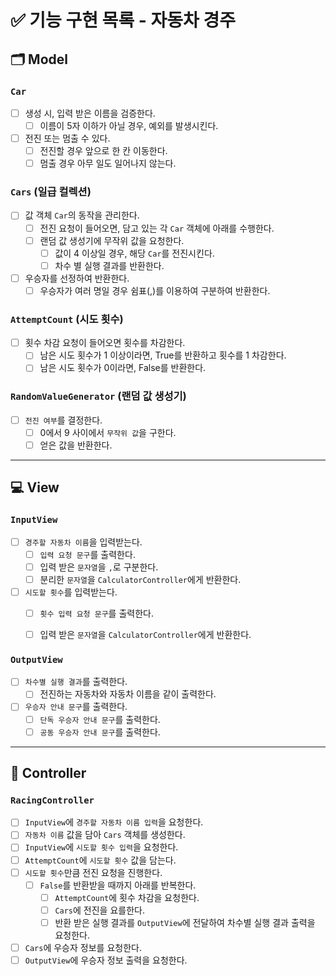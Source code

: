 # ✅ 기능 구현 목록 - 자동차 경주

## 🗂 Model

### `Car`

- [ ] 생성 시, 입력 받은 이름을 검증한다.
  - [ ] 이름이 5자 이하가 아닐 경우, 예외를 발생시킨다.
- [ ] 전진 또는 멈출 수 있다.
  - [ ] 전진할 경우 앞으로 한 칸 이동한다.
  - [ ] 멈출 경우 아무 일도 일어나지 않는다.

### `Cars` (일급 컬렉션)

- [ ] 값 객체 `Car`의 동작을 관리한다.
  - [ ] 전진 요청이 들어오면, 담고 있는 각 `Car` 객체에 아래를 수행한다. 
  - [ ] 랜덤 값 생성기에 무작위 값을 요청한다.
    - [ ] 값이 4 이상일 경우, 해당 `Car`를 전진시킨다.
    - [ ] 차수 별 실행 결과를 반환한다.
- [ ] 우승자를 선정하여 반환한다.
  - [ ] 우승자가 여러 명일 경우 쉼표(,)를 이용하여 구분하여 반환한다.

### `AttemptCount` (시도 횟수)

- [ ] 횟수 차감 요청이 들어오면 횟수를 차감한다.
  - [ ] 남은 시도 횟수가 1 이상이라면, True를 반환하고 횟수를 1 차감한다.
  - [ ] 남은 시도 횟수가 0이라면, False를 반환한다.

### `RandomValueGenerator` (랜덤 값 생성기)
- [ ] `전진 여부`를 결정한다.
  - [ ] 0에서 9 사이에서 `무작위 값`을 구한다. 
  - [ ] 얻은 값을 반환한다.

---

## 💻 View

### `InputView`

- [ ] `경주할 자동차 이름`을 입력받는다.
  - [ ] `입력 요청 문구`를 출력한다.
  - [ ] 입력 받은 `문자열`을 `,`로 구분한다.
  - [ ] 분리한 `문자열`을 `CalculatorController`에게 반환한다.
- [ ] `시도할 횟수`를 입력받는다.
  - [ ] `횟수 입력 요청 문구`를 출력한다.
  - [ ] 입력 받은 `문자열`을 `CalculatorController`에게 반환한다.


### `OutputView`

- [ ] `차수별 실행 결과`를 출력한다.
  - [ ] 전진하는 자동차와 자동차 이름을 같이 출력한다. 
- [ ] `우승자 안내 문구`를 출력한다.
  - [ ] `단독 우승자 안내 문구`를 출력한다.
  - [ ] `공동 우승자 안내 문구`를 출력한다.

---

## 🗼 Controller

### `RacingController`

- [ ] `InputView`에 `경주할 자동차 이름 입력`을 요청한다.
- [ ] `자동차 이름` 값을 담아 `Cars` 객체를 생성한다.
- [ ] `InputView`에 `시도할 횟수 입력`을 요청한다.
- [ ] `AttemptCount`에 `시도할 횟수` 값을 담는다.
- [ ] `시도할 횟수`만큼 전진 요청을 진행한다.
  - [ ] `False`를 반환받을 때까지 아래를 반복한다.
    - [ ] `AttemptCount`에 횟수 차감을 요청한다.
    - [ ] `Cars`에 전진을 요를한다.
    - [ ] 반환 받은 실행 결과를 `OutputView`에 전달하여 차수별 실행 결과 출력을 요청한다.
- [ ] `Cars`에 우승자 정보를 요청한다.
- [ ] `OutputView`에 우승자 정보 출력을 요청한다.